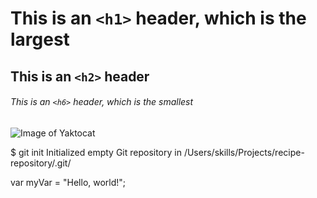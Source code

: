 # This is an `<h1>` header, which is the largest

## This is an `<h2>` header

###### This is an `<h6>` header, which is the smallest

![Image of Yaktocat](https://octodex.github.com/images/yaktocat.png)


$ git init
Initialized empty Git repository in /Users/skills/Projects/recipe-repository/.git/

var myVar = "Hello, world!";
